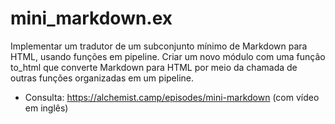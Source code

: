 
# mini_markdown.ex 

Implementar um tradutor de um subconjunto mínimo de Markdown para HTML, usando funções em pipeline. 
Criar um novo módulo com uma função to_html que converte Markdown para HTML 
por meio da chamada de outras funções organizadas em um pipeline.

+ Consulta: https://alchemist.camp/episodes/mini-markdown (com vídeo em inglês)
